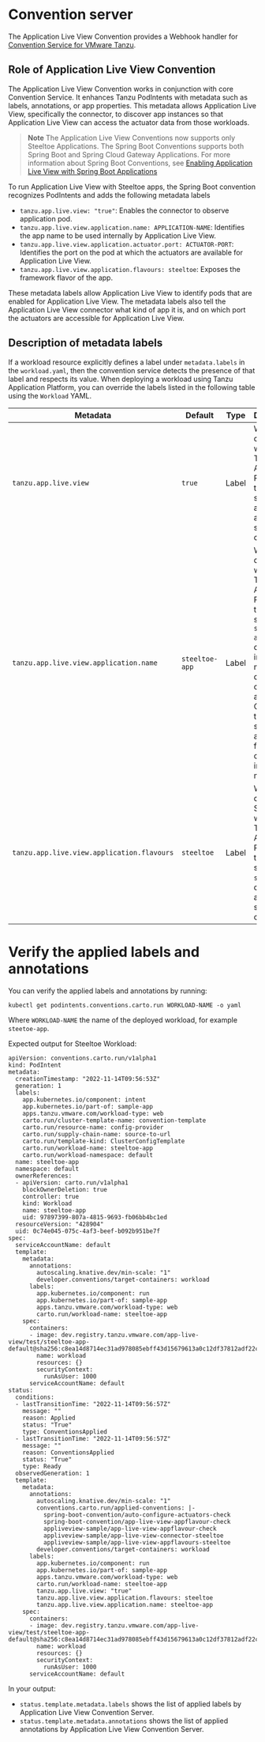 # Convention server

The Application Live View Convention provides a Webhook handler for
[Convention Service for VMware Tanzu](https://docs.vmware.com/en/Tanzu-Application-Platform/1.1/tap/GUID-convention-service-about.html).

## <a id="role"></a> Role of Application Live View Convention

The Application Live View Convention works in conjunction with core Convention Service.
It enhances Tanzu PodIntents with metadata such as labels, annotations, or app properties.
This metadata allows Application Live View, specifically the connector, to discover
app instances so that Application Live View can access the actuator data from those workloads.

>**Note** The Application Live View Conventions now supports only Steeltoe Applications. The Spring Boot Conventions supports both Spring Boot and Spring Cloud Gateway Applications. For more information about Spring Boot Conventions, see [Enabling Application Live View with Spring Boot Applications](../../spring-boot-conventions/app-live-view-enablement.hbs.md)

To run Application Live View with Steeltoe apps, the Spring Boot convention recognizes PodIntents and adds the following metadata labels

- `tanzu.app.live.view: "true"`: Enables the connector to observe application pod.
- `tanzu.app.live.view.application.name: APPLICATION-NAME`: Identifies the app name to be used internally by Application Live View.
- `tanzu.app.live.view.application.actuator.port: ACTUATOR-PORT`: Identifies the port on the pod at which the actuators are available for Application Live View.
- `tanzu.app.live.view.application.flavours: steeltoe`: Exposes the framework flavor of the app.

These metadata labels allow Application Live View to identify pods that are enabled for Application Live View. The metadata labels also tell the Application Live View connector what kind of app it is, and on which port the actuators are accessible
for Application Live View.

## <a id="desc-metadata"></a> Description of metadata labels

If a workload resource explicitly defines a label under `metadata.labels` in the
`workload.yaml`, then the convention service detects the presence of that label and respects its value.
When deploying a workload using Tanzu Application Platform,
you can override the labels listed in the following table using the `Workload` YAML.


| Metadata | Default | Type | Description |
| --- | --- | --- | --- |
| `tanzu.app.live.view` | `true` | Label | When deploying a workload in Tanzu Application Platform, this label is set to `true` as default across the supply chain. |
| `tanzu.app.live.view.application.name` | `steeltoe-app` | Label | When deploying a workload in Tanzu Application Platform, this label is set to `steeltoe-app` if the container image metadata does not contain the app name. Otherwise, the label is set to the app name from container image metadata. |
| `tanzu.app.live.view.application.flavours` | `steeltoe` | Label | When deploying a Spring Boot workload in Tanzu Application Platform, this label is set to `steeltoe` as default across the supply chain.


# <a id="verify"></a> Verify the applied labels and annotations

You can verify the applied labels and annotations by running:

```console
kubectl get podintents.conventions.carto.run WORKLOAD-NAME -o yaml
```

Where `WORKLOAD-NAME` the name of the deployed workload, for example `steetoe-app`.

Expected output for Steeltoe Workload:

```console
apiVersion: conventions.carto.run/v1alpha1
kind: PodIntent
metadata:
  creationTimestamp: "2022-11-14T09:56:53Z"
  generation: 1
  labels:
    app.kubernetes.io/component: intent
    app.kubernetes.io/part-of: sample-app
    apps.tanzu.vmware.com/workload-type: web
    carto.run/cluster-template-name: convention-template
    carto.run/resource-name: config-provider
    carto.run/supply-chain-name: source-to-url
    carto.run/template-kind: ClusterConfigTemplate
    carto.run/workload-name: steeltoe-app
    carto.run/workload-namespace: default
  name: steeltoe-app
  namespace: default
  ownerReferences:
  - apiVersion: carto.run/v1alpha1
    blockOwnerDeletion: true
    controller: true
    kind: Workload
    name: steeltoe-app
    uid: 97897399-807a-4815-9693-fb06bb4bc1ed
  resourceVersion: "428904"
  uid: 0c74e045-075c-4af3-beef-b092b951be7f
spec:
  serviceAccountName: default
  template:
    metadata:
      annotations:
        autoscaling.knative.dev/min-scale: "1"
        developer.conventions/target-containers: workload
      labels:
        app.kubernetes.io/component: run
        app.kubernetes.io/part-of: sample-app
        apps.tanzu.vmware.com/workload-type: web
        carto.run/workload-name: steeltoe-app
    spec:
      containers:
      - image: dev.registry.tanzu.vmware.com/app-live-view/test/steeltoe-app-default@sha256:c8ea14d8714ec31ad978085ebff43d15679613a0c12df37812adf22cb47b5232
        name: workload
        resources: {}
        securityContext:
          runAsUser: 1000
      serviceAccountName: default
status:
  conditions:
  - lastTransitionTime: "2022-11-14T09:56:57Z"
    message: ""
    reason: Applied
    status: "True"
    type: ConventionsApplied
  - lastTransitionTime: "2022-11-14T09:56:57Z"
    message: ""
    reason: ConventionsApplied
    status: "True"
    type: Ready
  observedGeneration: 1
  template:
    metadata:
      annotations:
        autoscaling.knative.dev/min-scale: "1"
        conventions.carto.run/applied-conventions: |-
          spring-boot-convention/auto-configure-actuators-check
          spring-boot-convention/app-live-view-appflavour-check
          appliveview-sample/app-live-view-appflavour-check
          appliveview-sample/app-live-view-connector-steeltoe
          appliveview-sample/app-live-view-appflavours-steeltoe
        developer.conventions/target-containers: workload
      labels:
        app.kubernetes.io/component: run
        app.kubernetes.io/part-of: sample-app
        apps.tanzu.vmware.com/workload-type: web
        carto.run/workload-name: steeltoe-app
        tanzu.app.live.view: "true"
        tanzu.app.live.view.application.flavours: steeltoe
        tanzu.app.live.view.application.name: steeltoe-app
    spec:
      containers:
      - image: dev.registry.tanzu.vmware.com/app-live-view/test/steeltoe-app-default@sha256:c8ea14d8714ec31ad978085ebff43d15679613a0c12df37812adf22cb47b5232
        name: workload
        resources: {}
        securityContext:
          runAsUser: 1000
      serviceAccountName: default
```

In your output:

- `status.template.metadata.labels` shows the list of applied labels by Application Live View Convention Server.
- `status.template.metadata.annotations` shows the list of applied annotations by Application Live View Convention Server.
